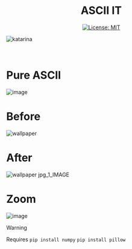 <div align="center">
  
# ASCII IT
[![License: MIT](https://img.shields.io/badge/License-MIT-yellow.svg)](https://opensource.org/licenses/MIT)

</div>

![katarina](https://github.com/user-attachments/assets/bc8193c6-0dd9-48aa-adf5-871337021cc2)

<br>

# Pure ASCII
![image](https://github.com/user-attachments/assets/6bc17c5c-3dcc-44d4-8625-0ca278a5dede)

# Before
![wallpaper](https://github.com/user-attachments/assets/658a14f2-feb5-44cc-b6ae-44287e3e23b5)
# After
![wallpaper jpg_1_IMAGE](https://github.com/user-attachments/assets/fffe4a4e-fb58-49e2-8061-33d2e9299831)
# Zoom
![image](https://github.com/user-attachments/assets/ab78f9c6-6e75-40a0-9692-ca3a29b869d0)



> [!WARNING]  
> Requires `pip install numpy` `pip install pillow`
